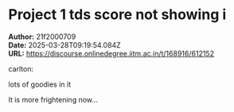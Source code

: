 # Project 1 tds score not showing i

**Author:** 21f2000709  
**Date:** 2025-03-28T09:19:54.084Z  
**URL:** https://discourse.onlinedegree.iitm.ac.in/t/168916/612152




 carlton:

lots of goodies in it 


It is more frightening now…
